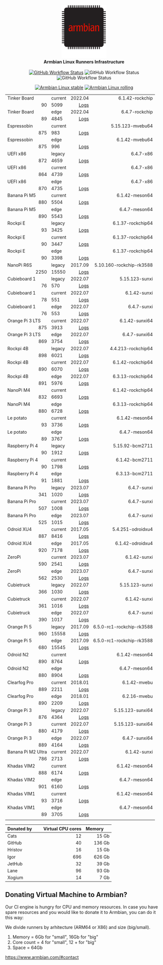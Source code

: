 <p align="center">
  <a href="#build-framework">
  <img src="https://raw.githubusercontent.com/armbian/build/master/.github/armbian-logo.png" alt="Armbian logo" width="144">
  </a><br>
  <strong>Armbian Linux Runners Infrastructure</strong><br>
<br>
<a href=https://github.com/armbian/build/actions/workflows/build-train.yml><img alt="GitHub Workflow Status" src="https://img.shields.io/github/actions/workflow/status/armbian/build/build-train.yml?logo=githubactions&label=Kernel%20compile&logoColor=white&style=for-the-badge&branch=master"></a>
<img alt="GitHub Workflow Status" src="https://img.shields.io/badge/dynamic/json?label=VIRTUAL%20CPU%20COUNT&query=CPU&cacheSeconds=10&style=for-the-badge&url=https%3A%2F%2Fgithub.com%2Farmbian%2Fscripts%2Freleases%2Fdownload%2Fstatus%2Frunners_capacity.json"> <img alt="GitHub Workflow Status" src="https://img.shields.io/badge/dynamic/json?label=MEMORY%20in%20MB&query=MEM&cacheSeconds=10&style=for-the-badge&url=https%3A%2F%2Fgithub.com%2Farmbian%2Fscripts%2Freleases%2Fdownload%2Fstatus%2Frunners_capacity.json">
</p>
<p align=center>
<a href=https://armbian.com/download><img alt="Armbian Linux stable" src="https://img.shields.io/badge/dynamic/json?label=Armbian%20Linux%20current&query=CURRENT&color=f71000&cacheSeconds=600&style=for-the-badge&url=https%3A%2F%2Fgithub.com%2Farmbian%2Fscripts%2Freleases%2Fdownload%2Fstatus%2Frunners_capacity.json"></a>
<a href=https://github.com/armbian/community><img alt="Armbian Linux rolling" src="https://img.shields.io/badge/dynamic/json?label=Armbian%20Linux%20edge&query=EDGE&color=34be5b&cacheSeconds=600&style=for-the-badge&url=https%3A%2F%2Fgithub.com%2Farmbian%2Fscripts%2Freleases%2Fdownload%2Fstatus%2Frunners_capacity.json"></a>
</p>

<!--START_SECTION:data-section-->
<table width="100%"><tr><tr><td align="left">Tinker Board</td><td align=left>current</td><td align=right>2022.04</td><td align=right>6.1.42-rockchip</td></tr><td align=right>90</td><td aligh=right>5099</td><td align=right><a href="https://paste.armbian.com/ohoruquriy">Logs</a></td></tr><tr><td align="left">Tinker Board</td><td align=left>edge</td><td align=right>2022.04</td><td align=right>6.4.7-rockchip</td></tr><td align=right>89</td><td aligh=right>4845</td><td align=right><a href="https://paste.armbian.com/rocifufaqa">Logs</a></td></tr><tr><td align="left">Espressobin</td><td align=left>current</td><td align=right></td><td align=right>5.15.123-mvebu64</td></tr><td align=right>875</td><td aligh=right>983</td><td align=right><a href="https://paste.armbian.com/ekaqemapim">Logs</a></td></tr><tr><td align="left">Espressobin</td><td align=left>edge</td><td align=right></td><td align=right>6.1.42-mvebu64</td></tr><td align=right>875</td><td aligh=right>996</td><td align=right><a href="https://paste.armbian.com/dayimovelu">Logs</a></td></tr><tr><td align="left">UEFI x86</td><td align=left>legacy</td><td align=right></td><td align=right>6.4.7-x86</td></tr><td align=right>872</td><td aligh=right>4659</td><td align=right><a href="https://paste.armbian.com/ehudahuxip">Logs</a></td></tr><tr><td align="left">UEFI x86</td><td align=left>current</td><td align=right></td><td align=right>6.4.7-x86</td></tr><td align=right>864</td><td aligh=right>4739</td><td align=right><a href="https://paste.armbian.com/micevikiwe">Logs</a></td></tr><tr><td align="left">UEFI x86</td><td align=left>edge</td><td align=right></td><td align=right>6.4.7-x86</td></tr><td align=right>870</td><td aligh=right>4735</td><td align=right><a href="https://paste.armbian.com/sinelegepu">Logs</a></td></tr></tr><tr><tr><td align="left">Banana Pi M5</td><td align=left>current</td><td align=right></td><td align=right>6.1.42-meson64</td></tr><td align=right>880</td><td aligh=right>5504</td><td align=right><a href="https://paste.armbian.com/okakedezev">Logs</a></td></tr><tr><td align="left">Banana Pi M5</td><td align=left>edge</td><td align=right></td><td align=right>6.4.7-meson64</td></tr><td align=right>890</td><td aligh=right>5543</td><td align=right><a href="https://paste.armbian.com/ehahuyemup">Logs</a></td></tr><tr><td align="left">Rockpi E</td><td align=left>legacy</td><td align=right></td><td align=right>6.1.37-rockchip64</td></tr><td align=right>93</td><td aligh=right>3425</td><td align=right><a href="https://paste.armbian.com/">Logs</a></td></tr><tr><td align="left">Rockpi E</td><td align=left>current</td><td align=right></td><td align=right>6.1.37-rockchip64</td></tr><td align=right>90</td><td aligh=right>3447</td><td align=right><a href="https://paste.armbian.com/">Logs</a></td></tr><tr><td align="left">Rockpi E</td><td align=left>edge</td><td align=right></td><td align=right>6.1.37-rockchip64</td></tr><td align=right>90</td><td aligh=right>3398</td><td align=right><a href="https://paste.armbian.com/">Logs</a></td></tr><tr><td align="left">NanoPi R6S</td><td align=left>legacy</td><td align=right>2017.09</td><td align=right>5.10.160-rockchip-rk3588</td></tr><td align=right>2250</td><td aligh=right>15550</td><td align=right><a href="https://paste.armbian.com/esonohobab">Logs</a></td></tr><tr><td align="left">Cubieboard 1</td><td align=left>legacy</td><td align=right>2022.07</td><td align=right>5.15.123-sunxi</td></tr><td align=right>76</td><td aligh=right>570</td><td align=right><a href="https://paste.armbian.com/quworudoqa">Logs</a></td></tr></tr><tr><tr><td align="left">Cubieboard 1</td><td align=left>current</td><td align=right>2022.07</td><td align=right>6.1.42-sunxi</td></tr><td align=right>78</td><td aligh=right>551</td><td align=right><a href="https://paste.armbian.com/ewiyurayok">Logs</a></td></tr><tr><td align="left">Cubieboard 1</td><td align=left>edge</td><td align=right>2022.07</td><td align=right>6.4.7-sunxi</td></tr><td align=right>76</td><td aligh=right>553</td><td align=right><a href="https://paste.armbian.com/otipidomeq">Logs</a></td></tr><tr><td align="left">Orange Pi 3 LTS</td><td align=left>current</td><td align=right>2022.07</td><td align=right>6.1.42-sunxi64</td></tr><td align=right>875</td><td aligh=right>3913</td><td align=right><a href="https://paste.armbian.com/azisutalem">Logs</a></td></tr><tr><td align="left">Orange Pi 3 LTS</td><td align=left>edge</td><td align=right>2022.07</td><td align=right>6.4.7-sunxi64</td></tr><td align=right>869</td><td aligh=right>3754</td><td align=right><a href="https://paste.armbian.com/jelotiluvo">Logs</a></td></tr><tr><td align="left">Rockpi 4B</td><td align=left>legacy</td><td align=right>2022.07</td><td align=right>4.4.213-rockchip64</td></tr><td align=right>898</td><td aligh=right>6021</td><td align=right><a href="https://paste.armbian.com/opezefahiv">Logs</a></td></tr><tr><td align="left">Rockpi 4B</td><td align=left>current</td><td align=right>2022.07</td><td align=right>6.1.42-rockchip64</td></tr><td align=right>890</td><td aligh=right>6070</td><td align=right><a href="https://paste.armbian.com/zijumalonu">Logs</a></td></tr><tr><td align="left">Rockpi 4B</td><td align=left>edge</td><td align=right>2022.07</td><td align=right>6.3.13-rockchip64</td></tr><td align=right>891</td><td aligh=right>5976</td><td align=right><a href="https://paste.armbian.com/xabeqozepa">Logs</a></td></tr></tr><tr><tr><td align="left">NanoPi M4</td><td align=left>current</td><td align=right></td><td align=right>6.1.42-rockchip64</td></tr><td align=right>832</td><td aligh=right>6693</td><td align=right><a href="https://paste.armbian.com/cerirenibe">Logs</a></td></tr><tr><td align="left">NanoPi M4</td><td align=left>edge</td><td align=right></td><td align=right>6.3.13-rockchip64</td></tr><td align=right>880</td><td aligh=right>6728</td><td align=right><a href="https://paste.armbian.com/oxowovasiy">Logs</a></td></tr><tr><td align="left">Le potato</td><td align=left>current</td><td align=right></td><td align=right>6.1.42-meson64</td></tr><td align=right>93</td><td aligh=right>3736</td><td align=right><a href="https://paste.armbian.com/uzokopecaf">Logs</a></td></tr><tr><td align="left">Le potato</td><td align=left>edge</td><td align=right></td><td align=right>6.4.7-meson64</td></tr><td align=right>89</td><td aligh=right>3767</td><td align=right><a href="https://paste.armbian.com/bohehevozo">Logs</a></td></tr><tr><td align="left">Raspberry Pi 4</td><td align=left>legacy</td><td align=right></td><td align=right>5.15.92-bcm2711</td></tr><td align=right>90</td><td aligh=right>1912</td><td align=right><a href="https://paste.armbian.com/pixamijixe">Logs</a></td></tr><tr><td align="left">Raspberry Pi 4</td><td align=left>current</td><td align=right></td><td align=right>6.1.42-bcm2711</td></tr><td align=right>90</td><td aligh=right>1798</td><td align=right><a href="https://paste.armbian.com/fogibuvori">Logs</a></td></tr><tr><td align="left">Raspberry Pi 4</td><td align=left>edge</td><td align=right></td><td align=right>6.3.13-bcm2711</td></tr><td align=right>91</td><td aligh=right>1881</td><td align=right><a href="https://paste.armbian.com/guyaneyane">Logs</a></td></tr></tr><tr><tr><td align="left">Banana Pi Pro</td><td align=left>legacy</td><td align=right>2023.07</td><td align=right>6.4.7-sunxi</td></tr><td align=right>341</td><td aligh=right>1020</td><td align=right><a href="https://paste.armbian.com/omebecejiq">Logs</a></td></tr><tr><td align="left">Banana Pi Pro</td><td align=left>current</td><td align=right>2023.07</td><td align=right>6.4.7-sunxi</td></tr><td align=right>507</td><td aligh=right>1008</td><td align=right><a href="https://paste.armbian.com/dinayijobu">Logs</a></td></tr><tr><td align="left">Banana Pi Pro</td><td align=left>edge</td><td align=right>2023.07</td><td align=right>6.4.7-sunxi</td></tr><td align=right>525</td><td aligh=right>1015</td><td align=right><a href="https://paste.armbian.com/ejaqijemug">Logs</a></td></tr><tr><td align="left">Odroid XU4</td><td align=left>current</td><td align=right>2017.05</td><td align=right>5.4.251-odroidxu4</td></tr><td align=right>887</td><td aligh=right>8416</td><td align=right><a href="https://paste.armbian.com/axocunuhoy">Logs</a></td></tr><tr><td align="left">Odroid XU4</td><td align=left>edge</td><td align=right>2017.05</td><td align=right>6.1.42-odroidxu4</td></tr><td align=right>920</td><td aligh=right>7178</td><td align=right><a href="https://paste.armbian.com/bugokicete">Logs</a></td></tr><tr><td align="left">ZeroPi</td><td align=left>current</td><td align=right>2023.07</td><td align=right>6.1.42-sunxi</td></tr><td align=right>590</td><td aligh=right>2541</td><td align=right><a href="https://paste.armbian.com/ocuyewupak">Logs</a></td></tr><tr><td align="left">ZeroPi</td><td align=left>edge</td><td align=right>2023.07</td><td align=right>6.4.7-sunxi</td></tr><td align=right>562</td><td aligh=right>2530</td><td align=right><a href="https://paste.armbian.com/adeqatagap">Logs</a></td></tr></tr><tr><tr><td align="left">Cubietruck</td><td align=left>legacy</td><td align=right>2022.07</td><td align=right>5.15.123-sunxi</td></tr><td align=right>366</td><td aligh=right>1030</td><td align=right><a href="https://paste.armbian.com/huguzimihu">Logs</a></td></tr><tr><td align="left">Cubietruck</td><td align=left>current</td><td align=right>2022.07</td><td align=right>6.1.42-sunxi</td></tr><td align=right>361</td><td aligh=right>1016</td><td align=right><a href="https://paste.armbian.com/ulazezijec">Logs</a></td></tr><tr><td align="left">Cubietruck</td><td align=left>edge</td><td align=right>2022.07</td><td align=right>6.4.7-sunxi</td></tr><td align=right>390</td><td aligh=right>1017</td><td align=right><a href="https://paste.armbian.com/jilanuhane">Logs</a></td></tr><tr><td align="left">Orange Pi 5</td><td align=left>legacy</td><td align=right>2017.09</td><td align=right>6.5.0-rc1-rockchip-rk3588</td></tr><td align=right>960</td><td aligh=right>15558</td><td align=right><a href="https://paste.armbian.com/omuzugebun">Logs</a></td></tr><tr><td align="left">Orange Pi 5</td><td align=left>edge</td><td align=right>2017.09</td><td align=right>6.5.0-rc1-rockchip-rk3588</td></tr><td align=right>680</td><td aligh=right>15545</td><td align=right><a href="https://paste.armbian.com/verehevayu">Logs</a></td></tr><tr><td align="left">Odroid N2</td><td align=left>current</td><td align=right></td><td align=right>6.1.42-meson64</td></tr><td align=right>890</td><td aligh=right>8764</td><td align=right><a href="https://paste.armbian.com/ovofayaway">Logs</a></td></tr><tr><td align="left">Odroid N2</td><td align=left>edge</td><td align=right></td><td align=right>6.4.7-meson64</td></tr><td align=right>880</td><td aligh=right>8904</td><td align=right><a href="https://paste.armbian.com/cijisihivi">Logs</a></td></tr></tr><tr><tr><td align="left">Clearfog Pro</td><td align=left>current</td><td align=right>2018.01</td><td align=right>6.1.42-mvebu</td></tr><td align=right>889</td><td aligh=right>2211</td><td align=right><a href="https://paste.armbian.com/asaludilis">Logs</a></td></tr><tr><td align="left">Clearfog Pro</td><td align=left>edge</td><td align=right>2018.01</td><td align=right>6.2.16-mvebu</td></tr><td align=right>890</td><td aligh=right>2209</td><td align=right><a href="https://paste.armbian.com/izuzorojer">Logs</a></td></tr><tr><td align="left">Orange Pi 3</td><td align=left>legacy</td><td align=right>2022.07</td><td align=right>5.15.123-sunxi64</td></tr><td align=right>876</td><td aligh=right>4364</td><td align=right><a href="https://paste.armbian.com/fugabukaqa">Logs</a></td></tr><tr><td align="left">Orange Pi 3</td><td align=left>current</td><td align=right>2022.07</td><td align=right>5.15.123-sunxi64</td></tr><td align=right>880</td><td aligh=right>4179</td><td align=right><a href="https://paste.armbian.com/bofuzipaba">Logs</a></td></tr><tr><td align="left">Orange Pi 3</td><td align=left>edge</td><td align=right>2022.07</td><td align=right>6.4.7-sunxi64</td></tr><td align=right>889</td><td aligh=right>4164</td><td align=right><a href="https://paste.armbian.com/ejenecixol">Logs</a></td></tr><tr><td align="left">Banana Pi M2 Ultra</td><td align=left>current</td><td align=right>2022.07</td><td align=right>6.1.42-sunxi</td></tr><td align=right>786</td><td aligh=right>2713</td><td align=right><a href="https://paste.armbian.com/umatatoweq">Logs</a></td></tr><tr><td align="left">Khadas VIM2</td><td align=left>current</td><td align=right></td><td align=right>6.1.42-meson64</td></tr><td align=right>888</td><td aligh=right>6174</td><td align=right><a href="https://paste.armbian.com/udigufiqib">Logs</a></td></tr></tr><tr><tr><td align="left">Khadas VIM2</td><td align=left>edge</td><td align=right></td><td align=right>6.4.7-meson64</td></tr><td align=right>901</td><td aligh=right>6160</td><td align=right><a href="https://paste.armbian.com/eqeveyakuh">Logs</a></td></tr><tr><td align="left">Khadas VIM1</td><td align=left>current</td><td align=right></td><td align=right>6.1.42-meson64</td></tr><td align=right>93</td><td aligh=right>3716</td><td align=right><a href="https://paste.armbian.com/xaxihunuti">Logs</a></td></tr><tr><td align="left">Khadas VIM1</td><td align=left>edge</td><td align=right></td><td align=right>6.4.7-meson64</td></tr><td align=right>89</td><td aligh=right>3705</td><td align=right><a href="https://paste.armbian.com/ehudegariw">Logs</a></td></tr><td></td><td></td><td></td><td></td></tr></table>
<!--END_SECTION:data-section-->

|Donated by &nbsp;&nbsp;&nbsp;&nbsp;&nbsp;| Virtual CPU cores |Memory&nbsp;&nbsp;&nbsp;&nbsp;&nbsp;|
|--|--:|--:|
|Cats|12|15 Gb|
|GitHub|40|136 Gb|
|Hristov|16|15 Gb|
|Igor|696|626 Gb|
|JetHub|32|39 Gb|
|Lane|96|93 Gb|
|Xogium|14|7 Gb|
## Donating Virtual Machine to Armbian?

Our CI engine is hungry for CPU and memory resources. In case you have spare resources and you would like to donate it to Armbian, you can do it this way:

We divide runners by arhitecture (ARM64 or X86) and size (big/small).

1. Memory = 6Gb for "small", 16Gb for "big"
3. Core count = 4 for "small", 12 + for "big"
4. Space = 64Gb

https://www.armbian.com/#contact
